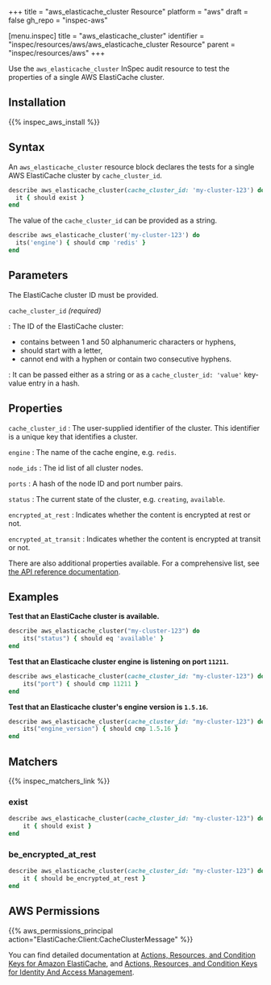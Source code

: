 +++
title = "aws_elasticache_cluster Resource"
platform = "aws"
draft = false
gh_repo = "inspec-aws"

[menu.inspec]
title = "aws_elasticache_cluster"
identifier = "inspec/resources/aws/aws_elasticache_cluster Resource"
parent = "inspec/resources/aws"
+++

Use the `aws_elasticache_cluster` InSpec audit resource to test the properties of a single AWS ElastiCache cluster.

## Installation

{{% inspec_aws_install %}}

## Syntax

An `aws_elasticache_cluster` resource block declares the tests for a single AWS ElastiCache cluster by `cache_cluster_id`.

```ruby
describe aws_elasticache_cluster(cache_cluster_id: 'my-cluster-123') do
  it { should exist }
end
```

The value of the `cache_cluster_id` can be provided as a string.  

```ruby
describe aws_elasticache_cluster('my-cluster-123') do
  its('engine') { should cmp 'redis' }
end
```

## Parameters

The ElastiCache cluster ID must be provided.

`cache_cluster_id` _(required)_

: The ID of the ElastiCache cluster:
   - contains between 1 and 50 alphanumeric characters or hyphens, 
   - should start with a letter, 
   - cannot end with a hyphen or contain two consecutive hyphens.

: It can be passed either as a string or as a `cache_cluster_id: 'value'` key-value entry in a hash.

## Properties

`cache_cluster_id`
: The user-supplied identifier of the cluster. This identifier is a unique key that identifies a cluster.

`engine`
: The name of the cache engine, e.g. `redis`.

`node_ids`
: The id list of all cluster nodes.

`ports`
: A hash of the node ID and port number pairs.

`status`
: The current state of the cluster, e.g. `creating`, `available`.

`encrypted_at_rest`
: Indicates whether the content is encrypted at rest or not.

`encrypted_at_transit`
: Indicates whether the content is encrypted at transit or not.


There are also additional properties available. For a comprehensive list, see [the API reference documentation](https://docs.aws.amazon.com/AmazonElastiCache/latest/APIReference/API_CacheCluster.html).

## Examples

**Test that an ElastiCache cluster is available.**

```ruby
describe aws_elasticache_cluster("my-cluster-123") do
    its("status") { should eq 'available' }
end
```

**Test that an Elasticache cluster engine is listening on port `11211`.**

```ruby
describe aws_elasticache_cluster(cache_cluster_id: "my-cluster-123") do
    its("port") { should cmp 11211 }
end
```

**Test that an Elasticache cluster's engine version is `1.5.16`.**

```ruby
describe aws_elasticache_cluster(cache_cluster_id: "my-cluster-123") do
    its("engine_version") { should cmp 1.5.16 }
end
```

## Matchers

{{% inspec_matchers_link %}}


### exist

```ruby
describe aws_elasticache_cluster(cache_cluster_id: "my-cluster-123") do
    it { should exist }
end
```

### be_encrypted_at_rest

```ruby
describe aws_elasticache_cluster(cache_cluster_id: "my-cluster-123") do
    it { should be_encrypted_at_rest }
end
```

## AWS Permissions

{{% aws_permissions_principal action="ElastiCache:Client:CacheClusterMessage" %}}

You can find detailed documentation at [Actions, Resources, and Condition Keys for Amazon ElastiCache](https://docs.aws.amazon.com/IAM/latest/UserGuide/list_amazonelasticache.html), and [Actions, Resources, and Condition Keys for Identity And Access Management](https://docs.aws.amazon.com/IAM/latest/UserGuide/list_identityandaccessmanagement.html).